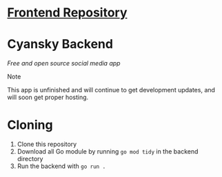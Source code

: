 # [Frontend Repository](https://github.com/Shuflduf/Cyansky)

# Cyansky Backend
*Free and open source social media app*

> [!note]
> This app is unfinished and will continue to get development updates, and will soon get proper hosting.

# Cloning
1. Clone this repository
2. Download all Go module by running `go mod tidy` in the backend directory
3. Run the backend with `go run .`
